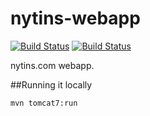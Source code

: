 # nytins-webapp 
[![Build Status](https://travis-ci.org/nytins/nytins-webapp.svg?branch=master)](https://travis-ci.org/nytins/nytins-webapp) [![Build Status](https://drone.io/github.com/nytins/nytins-webapp/status.png)](https://drone.io/github.com/nytins/nytins-webapp/latest)

nytins.com webapp.

##Running it locally
```
mvn tomcat7:run
```
